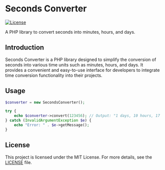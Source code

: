 # Seconds Converter

[![License](https://img.shields.io/badge/License-MIT-blue.svg)](https://opensource.org/licenses/MIT)

A PHP library to convert seconds into minutes, hours, and days.

## Introduction

Seconds Converter is a PHP library designed to simplify the conversion of seconds into various time units such as minutes, hours, and days. It provides a convenient and easy-to-use interface for developers to integrate time conversion functionality into their projects.

## Usage

```php
$converter = new SecondsConverter();

try {
    echo $converter->convert(123456); // Output: "1 days, 10 hours, 17 minutes, 36 seconds"
} catch (InvalidArgumentException $e) {
    echo "Error: " . $e->getMessage();
}
```

## License

This project is licensed under the MIT License. For more details, see the [LICENSE](LICENSE) file.
